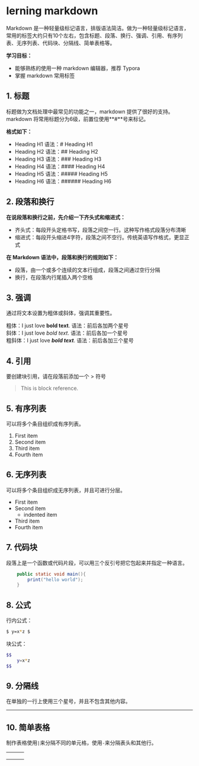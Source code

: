 # lerning markdown
Markdown 是一种轻量级标记语言，排版语法简洁。做为一种轻量级标记语言，常用的标签大约只有10个左右，包含标题、段落、换行、强调、引用、有序列表、无序列表、代码块、分隔线、简单表格等。

**学习目标：**  
* 能够熟练的使用一种 markdown 编辑器，推荐 Typora
* 掌握 markdown 常用标签

## 1. 标题
标题做为文档处理中最常见的功能之一，markdown 提供了很好的支持。markdown 将常用标题分为6级，前置位使用**#**号来标记。

**格式如下：**  
* Heading H1        语法：# Heading H1
* Heading H2        语法：## Heading H2
* Heading H3        语法：### Heading H3
* Heading H4        语法：#### Heading H4
* Heading H5        语法：##### Heading H5
* Heading H6        语法：###### Heading H6

## 2. 段落和换行
**在说段落和换行之前，先介绍一下齐头式和缩进式：**  
* 齐头式：每段开头定格书写，段落之间空一行。这种写作格式段落分布清晰
* 缩进式：每段开头缩进4字符，段落之间不空行。传统英语写作格式，更显正式

**在 Markdown 语法中，段落和换行的规则如下：**  
* 段落，由一个或多个连续的文本行组成，段落之间通过空行分隔
* 换行，在段落内行尾插入两个空格

## 3. 强调
通过将文本设置为粗体或斜体，强调其重要性。

粗体：I just love **bold text**.              语法：前后各加两个星号  
斜体：I just love *bold text*.                     语法：前后各加一个星号  
粗斜体：I just love ***bold text***.       语法：前后各加三个星号  
## 4. 引用
要创建块引用，请在段落前添加一个 > 符号  

> This is block reference.  

## 5. 有序列表
可以将多个条目组织成有序列表。  

1. First item
2. Second item
3. Third item
4. Fourth item
## 6. 无序列表
可以将多个条目组织成无序列表，并且可进行分层。  

* First item
* Second item
  * indented item
* Third item
* Fourth item
## 7. 代码块
段落上是一个函数或代码片段，可以用三个反引号把它包起来并指定一种语言。  

```java
    public static void main(){
        print("hello world");
    }
```
## 8. 公式
行内公式：  
``` bash
$ y=x*z $
```

块公式：

``` bash
$$
	y=x*z
$$
```

## 9. 分隔线
在单独的一行上使用三个星号，并且不包含其他内容。  

***

## 10. 简单表格
制作表格使用`|`来分隔不同的单元格，使用`-`来分隔表头和其他行。  

|      |      |      |
| ---- | ---- | ---- |
|      |      |      |
|      |      |      |
|      |      |      |

